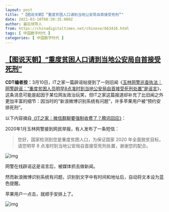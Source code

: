 ```yaml
---
layout: post
title: "【图说天朝】“重度贫困人口请到当地公安局自首接受死刑”"
date: 2021-03-10T08:39:35.000Z
author: 最后领导人
from: https://chinadigitaltimes.net/chinese/663416.html
tags: [ 中国数字时代 ]
categories: [ 中国数字时代 ]
---
```

<!--1615365575000-->
[【图说天朝】“重度贫困人口请到当地公安局自首接受死刑”](https://chinadigitaltimes.net/chinese/663416.html)
------

<div>
<p><strong>CDT编者按：</strong>3月10日，IT之家一篇辟谣帖提到了一则旧闻《<a href="https://chinadigitaltimes.net/chinese/631518.html" title="玉林网警巡查执法｜网警辟谣：“重度贫困人员明早8点准时到当地公安局自首接受死刑处置”是谣言">玉林网警巡查执法｜网警辟谣：“重度贫困人员明早8点准时到当地公安局自首接受死刑处置”是谣言</a>》，这条消息可能是起因于某位网友政治玩笑，但IT之家这篇报道却补充了比旧闻之外更加丰富的细节：因当时的“新浪微博识别系统有问题”，许多苹果用户被“预约安排死刑”。</p><p>以下内容摘自<a href="http://www.myzaker.com/article/60478c238e9f091aec0f15a3" title="《IT之家｜微信群聊要强制收费了？腾讯回应》">《IT之家｜微信群聊要强制收费了？腾讯回应》</a>：</p><p>2020年1月玉林网警接到网民举报，有人发布了一条短信：</p><blockquote><p>您好，国家检测到您是重度贫困人口，为保证国家 2020 年全面脱贫目标，请您明早 8 点准时到当地公安局自首接受死刑处置，谢谢您的配合。</p></blockquote><p><img src="http://zkres1.myzaker.com/202103/60478c238e9f091aec0f15ac_1024.jpg" alt="img" /></p><p>网警在线辟谣这是谣言后，被媒体抓去做新闻。</p><p>然而新浪微博识别系统有问题，识别到文字中有时间和地址后，自动将文本设为蓝色提醒。</p><p>苹果用户一点击，就顺手安排上了。</p><p><img src="http://zkres2.myzaker.com/202103/60478c238e9f091aec0f15ad_1024.jpg" alt="img" /></p>
</div>
